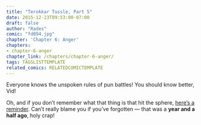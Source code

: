 ```yaml
---
title: "Terokkar Tussle, Part 5"
date: 2015-12-23T09:53:00-07:00
draft: false
author: "Rades"
comic: "fd094.jpg"
chapter: 'Chapter 6: Anger'
chapters:
- chapter-6-anger
chapter_link: /chapters/chapter-6-anger/
tags: TAGSLISTTEMPLATE
related_comics: RELATEDCOMICTEMPLATE
---
```


Everyone knows the unspoken rules of pun battles! You should know better, Vid!


Oh, and if you don’t remember what that thing is that hit the sphere, <a href="/comic/threes-company">here’s a reminder</a>. Can’t really blame you if you’ve forgotten — that was a **year and a half ago**, holy crap!

